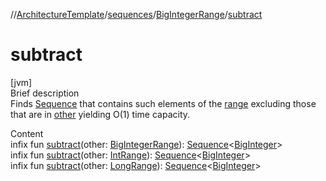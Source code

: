 //[ArchitectureTemplate](../../index.md)/[sequences](../index.md)/[BigIntegerRange](index.md)/[subtract](subtract.md)



# subtract  
[jvm]  
Brief description  
Finds [Sequence](https://kotlinlang.org/api/latest/jvm/stdlib/kotlin.sequences/index.html) that contains such elements of the [range](index.md) excluding those that are in [other]() yielding O(1) time capacity.  
  
  
Content  
infix fun [subtract](subtract.md)(other: [BigIntegerRange](index.md)): [Sequence](https://kotlinlang.org/api/latest/jvm/stdlib/kotlin.sequences/-sequence/index.html)<[BigInteger](https://docs.oracle.com/javase/8/docs/api/java/math/BigInteger.html)>  
infix fun [subtract](subtract.md)(other: [IntRange](https://kotlinlang.org/api/latest/jvm/stdlib/kotlin.ranges/-int-range/index.html)): [Sequence](https://kotlinlang.org/api/latest/jvm/stdlib/kotlin.sequences/-sequence/index.html)<[BigInteger](https://docs.oracle.com/javase/8/docs/api/java/math/BigInteger.html)>  
infix fun [subtract](subtract.md)(other: [LongRange](https://kotlinlang.org/api/latest/jvm/stdlib/kotlin.ranges/-long-range/index.html)): [Sequence](https://kotlinlang.org/api/latest/jvm/stdlib/kotlin.sequences/-sequence/index.html)<[BigInteger](https://docs.oracle.com/javase/8/docs/api/java/math/BigInteger.html)>  



